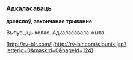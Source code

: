 ### Адкаласаваць
**дзеяслоў, закончанае трыванне**

Выпусціць колас. Адкаласавала жыта.

<a rel="author">[http://rv-blr.com/](http://rv-blr.com/slounik.jsp?letterId=0&maskId=0&pageId=124)</a>
